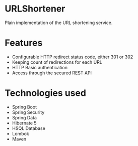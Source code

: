 # URLShortener

Plain implementation of the URL shortening service.

# Features

- Configurable HTTP redirect status code, either 301 or 302
- Keeping count of redirections for each URL
- HTTP Basic authentication
- Access through the secured REST API

# Technologies used

- Spring Boot
- Spring Security
- Spring Data 
- Hibernate 5
- HSQL Database
- Lombok
- Maven
